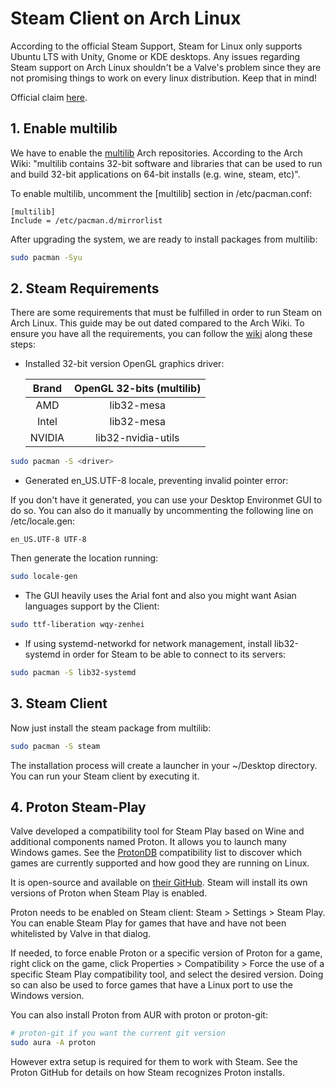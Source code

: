 # Steam Client on Arch Linux

According to the official Steam Support, Steam for Linux only supports Ubuntu LTS
with Unity, Gnome or KDE desktops. Any issues regarding Steam support on Arch Linux
shouldn't be a Valve's problem since they are not promising things to work on
every linux distribution. Keep that in mind!

Official claim [here](https://help.steampowered.com/en/faqs/view/1114-3F74-0B8A-B784).

## 1. Enable multilib
We have to enable the [multilib](https://wiki.archlinux.org/title/Official_repositories#multilib)
Arch repositories. According to the Arch Wiki: "multilib contains 32-bit software and libraries
that can be used to run and build 32-bit applications on 64-bit installs (e.g. wine, steam, etc)".

To enable multilib, uncomment the [multilib] section in /etc/pacman.conf:

```
[multilib]
Include = /etc/pacman.d/mirrorlist
```

After upgrading the system, we are ready to install packages from multilib:

```sh
sudo pacman -Syu
```

## 2. Steam Requirements

There are some requirements that must be fulfilled in order to run Steam on Arch Linux. This
guide may be out dated compared to the Arch Wiki. To ensure you have all the requirements, you
can follow the [wiki](https://wiki.archlinux.org/title/steam) along these steps:

+ Installed 32-bit version OpenGL graphics driver:

    |  Brand | OpenGL 32-bits (multilib) |
    |:------:|:-------------------------:|
    |   AMD  |         lib32-mesa        |
    |  Intel |         lib32-mesa        |
    | NVIDIA |     lib32-nvidia-utils    |

```sh
sudo pacman -S <driver>
```

+ Generated en\_US.UTF-8 locale, preventing invalid pointer error:

If you don't have it generated, you can use your Desktop Environmet GUI to do so. You can also
do it manually by uncommenting the following line on /etc/locale.gen:

```
en_US.UTF-8 UTF-8
```

Then generate the location running:

```sh
sudo locale-gen
```

+ The GUI heavily uses the Arial font and also you might want Asian languages support by the Client:

```sh
sudo ttf-liberation wqy-zenhei
```

+ If using systemd-networkd for network management, install lib32-systemd in order for Steam to be
able to connect to its servers:

```sh
sudo pacman -S lib32-systemd
```

## 3. Steam Client

Now just install the steam package from multilib:

```sh
sudo pacman -S steam
```
The installation process will create a launcher in your ~/Desktop directory. You can run your Steam client
by executing it.

## 4. Proton Steam-Play

Valve developed a compatibility tool for Steam Play based on Wine and additional components named Proton.
It allows you to launch many Windows games. See the [ProtonDB](https://www.protondb.com/) compatibility
list to discover which games are currently supported and how good they are running on Linux.

It is open-source and available on [their GitHub](https://github.com/ValveSoftware/Proton/).
Steam will install its own versions of Proton when Steam Play is enabled.

Proton needs to be enabled on Steam client: Steam > Settings > Steam Play. You can enable Steam Play for games that
have and have not been whitelisted by Valve in that dialog.

If needed, to force enable Proton or a specific version of Proton for a game, right click on the game,
click Properties > Compatibility > Force the use of a specific Steam Play compatibility tool, and select the desired
version. Doing so can also be used to force games that have a Linux port to use the Windows version.

You can also install Proton from AUR with proton or proton-git:

```sh
# proton-git if you want the current git version
sudo aura -A proton
```

However extra setup is required for them to work
with Steam. See the Proton GitHub for details on how Steam recognizes Proton installs.
